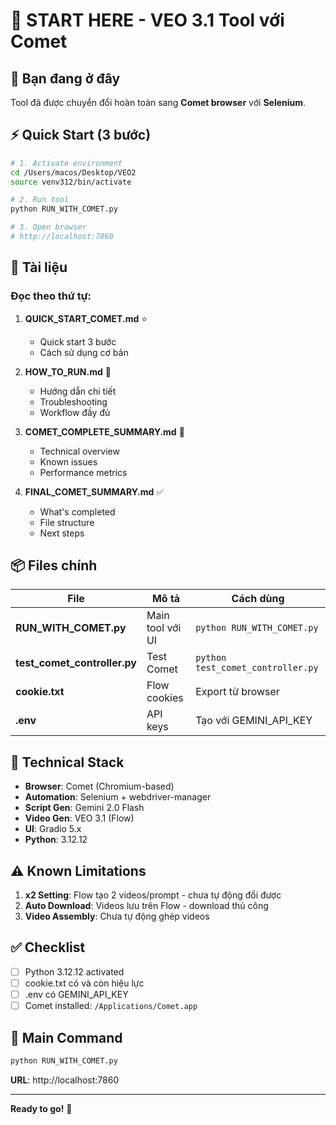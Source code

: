 # 🚀 START HERE - VEO 3.1 Tool với Comet

## 📍 Bạn đang ở đây

Tool đã được chuyển đổi hoàn toàn sang **Comet browser** với **Selenium**.

## ⚡ Quick Start (3 bước)

```bash
# 1. Activate environment
cd /Users/macos/Desktop/VEO2
source venv312/bin/activate

# 2. Run tool
python RUN_WITH_COMET.py

# 3. Open browser
# http://localhost:7860
```

## 📖 Tài liệu

### Đọc theo thứ tự:

1. **QUICK_START_COMET.md** ⭐
   - Quick start 3 bước
   - Cách sử dụng cơ bản

2. **HOW_TO_RUN.md** 📖
   - Hướng dẫn chi tiết
   - Troubleshooting
   - Workflow đầy đủ

3. **COMET_COMPLETE_SUMMARY.md** 🔧
   - Technical overview
   - Known issues
   - Performance metrics

4. **FINAL_COMET_SUMMARY.md** ✅
   - What's completed
   - File structure
   - Next steps

## 📦 Files chính

| File | Mô tả | Cách dùng |
|------|-------|-----------|
| **RUN_WITH_COMET.py** | Main tool với UI | `python RUN_WITH_COMET.py` |
| **test_comet_controller.py** | Test Comet | `python test_comet_controller.py` |
| **cookie.txt** | Flow cookies | Export từ browser |
| **.env** | API keys | Tạo với GEMINI_API_KEY |

## 🔧 Technical Stack

- **Browser**: Comet (Chromium-based)
- **Automation**: Selenium + webdriver-manager
- **Script Gen**: Gemini 2.0 Flash
- **Video Gen**: VEO 3.1 (Flow)
- **UI**: Gradio 5.x
- **Python**: 3.12.12

## ⚠️ Known Limitations

1. **x2 Setting**: Flow tạo 2 videos/prompt - chưa tự động đổi được
2. **Auto Download**: Videos lưu trên Flow - download thủ công
3. **Video Assembly**: Chưa tự động ghép videos

## ✅ Checklist

- [ ] Python 3.12.12 activated
- [ ] cookie.txt có và còn hiệu lực
- [ ] .env có GEMINI_API_KEY
- [ ] Comet installed: `/Applications/Comet.app`

## 🎯 Main Command

```bash
python RUN_WITH_COMET.py
```

**URL**: http://localhost:7860

---

**Ready to go!** 🚀
